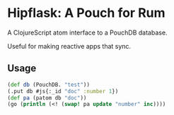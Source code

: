 # Hipflask: A Pouch for Rum

A ClojureScript atom interface to a PouchDB database.

Useful for making reactive apps that sync.

## Usage

```clojure
(def db (PouchDB. "test"))
(.put db #js{:_id "doc" :number 1})
(def pa (patom db "doc"))
(go (println (<! (swap! pa update "number" inc))))
```
